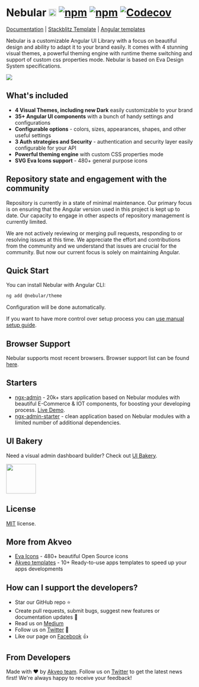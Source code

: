 # Nebular [<img src="https://i.imgur.com/oMcxwZ0.png" alt="Eva Design System" height="20px" />](https://eva.design?utm_campaign=eva_design%20-%20home%20-%20nebular%20github%20readme&utm_source=nebular&utm_medium=referral&utm_content=github_readme_hero_pic) [![npm](https://img.shields.io/npm/l/@nebular/theme.svg)]() [![npm](https://img.shields.io/npm/dt/@nebular/theme.svg)](https://www.npmjs.com/package/@nebular/theme) [![Codecov](https://img.shields.io/codecov/c/github/akveo/nebular/master.svg?style=flat-square)](https://codecov.io/gh/akveo/nebular/branch/master)

[Documentation](https://akveo.github.io/nebular/docs/getting-started/what-is-nebular?utm_campaign=nebular%20-%20home%20-%20nebular%20github%20readme&utm_source=nebular&utm_medium=referral&utm_content=documentation) | [Stackblitz Template](https://stackblitz.com/github/akveo/nebular-seed) | [Angular templates](https://www.akveo.com/templates?utm_campaign=services%20-%20github%20-%20templates&utm_source=nebular&utm_medium=referral&utm_content=github%20readme%20top%20angular%20templates%20link)

Nebular is a customizable Angular UI Library with a focus on beautiful design and ability to adapt it to your brand easily. It comes with 4 stunning visual themes, a powerful theming engine with runtime theme switching and support of custom css properties mode. Nebular is based on Eva Design System specifications.

<a href="https://akveo.github.io/nebular/?utm_campaign=nebular%20-%20home%20-%20nebular%20github%20readme&utm_source=nebular&utm_medium=referral&utm_content=nebular_readme_pic"><img src="https://i.imgur.com/vu5Ro3A.jpg"></a>

## What's included

- **4 Visual Themes, including new Dark** easily customizable to your brand
- **35+ Angular UI components** with a bunch of handy settings and configurations
- **Configurable options** - colors, sizes, appearances, shapes, and other useful settings
- **3 Auth strategies and Security** - authentication and security layer easily configurable for your API
- **Powerful theming engine** with custom CSS properties mode
- **SVG Eva Icons support** - 480+ general purpose icons

## Repository state and engagement with the community

Repository is currently in a state of minimal maintenance. Our primary focus is on ensuring that the Angular version used in this project is kept up to date. Our capacity to engage in other aspects of repository management is currently limited.

We are not actively reviewing or merging pull requests, responding to or resolving issues at this time. We appreciate the effort and contributions from the community and we understand that issues are crucial for the community. But now our current focus is solely on maintaining Angular.

## Quick Start

You can install Nebular with Angular CLI:

```bash
ng add @nebular/theme
```

Configuration will be done automatically.

If you want to have more control over setup process you can [use manual setup guide](https://akveo.github.io/nebular/docs/guides/install-nebular?utm_campaign=nebular%20-%20home%20-%20nebular%20github%20readme&utm_source=nebular&utm_medium=referral&utm_content=install_manually#manually).

## Browser Support

Nebular supports most recent browsers. Browser support list can be found <a href="https://angular.io/guide/browser-support" target="_blank">here</a>.

## Starters

- [ngx-admin](http://github.com/akveo/ngx-admin) - 20k+ stars application based on Nebular modules with beautiful E-Commerce & IOT components, for boosting your developing process. [Live Demo](https://www.akveo.com/ngx-admin?utm_campaign=ngx_admin%20-%20demo%20-%20nebular%20github%20readme%20-%20traffic&utm_source=nebular&utm_medium=referral&utm_content=github_readme).
- [ngx-admin-starter](https://github.com/akveo/ngx-admin/tree/starter-kit) - clean application based on Nebular modules with a limited number of additional dependencies.

## UI Bakery

Need a visual admin dashboard builder? Check out [UI Bakery](https://uibakery.io).

<a href="https://uibakery.io"><img src="https://storage.uibakery.io/video-assets/landing/Logo/UIB%20400x150.png" height="80" /></a>

## License

[MIT](LICENSE.txt) license.

## More from Akveo

- [Eva Icons](https://github.com/akveo/eva-icons) - 480+ beautiful Open Source icons
- [Akveo templates](https://www.akveo.com/templates?utm_campaign=services%20-%20github%20-%20templates&utm_source=nebular&utm_medium=referral&utm_content=nebular%20github%20readme%20more%20from%20akveo%20link) - 10+ Ready-to-use apps templates to speed up your apps developments

## How can I support the developers?

- Star our GitHub repo :star:
- Create pull requests, submit bugs, suggest new features or documentation updates :wrench:
- Read us on [Medium](https://medium.com/akveo-engineering)
- Follow us on [Twitter](https://twitter.com/akveo_inc) :feet:
- Like our page on [Facebook](https://www.facebook.com/akveo/) :thumbsup:

## From Developers

Made with :heart: by [Akveo team](https://www.akveo.com?utm_campaign=service%20-%20akveo%20website%20-%20nebular%20github%20readme%20-%20traffic&utm_source=nebular&utm_medium=referral&utm_content=github_readme). Follow us on [Twitter](https://twitter.com/akveo_inc) to get the latest news first!
We're always happy to receive your feedback!
